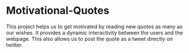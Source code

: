 # Motivational-Quotes
This project helps us to get motivated by reading new quotes as many as our wishes. It provides a dynamic interactivity  between the users and the webpage. This also allows us to post the quote as a tweet directly on twitter.
